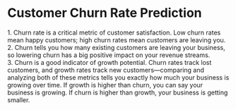 <h1>Customer Churn Rate Prediction</h1>
1. Churn rate is a critical metric of customer satisfaction. Low churn rates mean happy customers; high churn rates mean customers are leaving you.<br>
2. Churn tells you how many existing customers are leaving your business, so lowering churn has a big positive impact on your revenue streams.<br>
3. Churn is a good indicator of growth potential. Churn rates track lost customers, and growth rates track new customers—comparing and analyzing 
both of these metrics tells you exactly how much your business is growing over time. If growth is higher than churn, you can say your business is growing. 
If churn is higher than growth, your business is getting smaller. <br>
